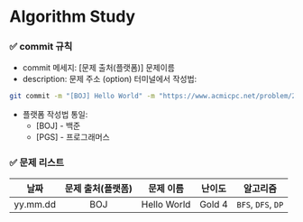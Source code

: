 # Algorithm Study

### ✅ commit 규칙
+ commit 메세지: [문제 출처(플랫폼)] 문제이름
+ description: 문제 주소 (option)
터미널에서 작성법:
```bash
git commit -m "[BOJ] Hello World" -m "https://www.acmicpc.net/problem/2557"
```
+ 플랫폼 작성법 통일:
  + [BOJ] - 백준
  + [PGS] - 프로그래머스

### ✅ 문제 리스트
|날짜|문제 출처(플랫폼)|문제 이름|난이도|알고리즘|
|:---:|:---:|:---:|:---:|:---:|
|yy.mm.dd|BOJ|Hello World|Gold 4|```BFS```, ```DFS```, ```DP```|
